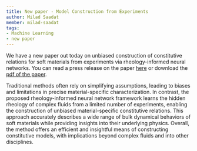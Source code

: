 ```yaml
---
title: New paper - Model Construction from Experiments
author: Milad Saadat
member: milad-saadat
tags:
- Machine Learning
- new paper
---
```


We have a new paper out today on unbiased construction of constitutive relations for soft materials from experiments via rheology-informed neural networks. You can read a press release on the paper [here](https://doi.org/10.1073/pnas.2313658121) or download the [pdf of the paper](https://doi.org/10.1073/pnas.2313658121).


Traditional methods often rely on simplifying assumptions, leading to biases and limitations in precise material-specific characterization. In contrast, the proposed rheology-informed neural network framework learns the hidden rheology of complex fluids from a limited number of experiments, enabling the construction of unbiased material-specific constitutive relations. This approach accurately describes a wide range of bulk dynamical behaviors of soft materials while providing insights into their underlying physics. Overall, the method offers an efficient and insightful means of constructing constitutive models, with implications beyond complex fluids and into other disciplines.

<div data-badge-popover="right" data-badge-type="medium-donut" data-doi="10.1073/pnas.2313658121" data-hide-no-mentions="true" class="altmetric-embed"></div>

<script type='text/javascript' src='https://d1bxh8uas1mnw7.cloudfront.net/assets/embed.js'></script>
